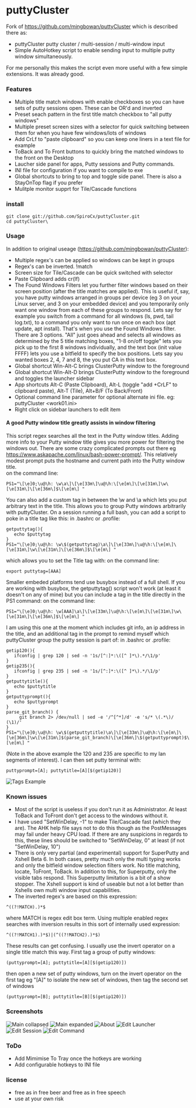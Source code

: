 # puttyCluster

Fork of https://github.com/mingbowan/puttyCluster which is described there as:
* puttyCluster putty cluster / multi-session / multi-window input
* Simple AutoHotkey script to enable sending input to multiple putty window simultaneously.

For me personally this makes the script even more useful with a few simple extensions. It was already good.

### Features

* Multiple title match windows with enable checkboxes so you can have sets of putty sessions open.  These can be OR'd and inverted
* Preset seach pattern in the first title match checkbox to "all putty windows"
* Multiple preset screen sizes with a selector for quick switching between them for when you have few windows/lots of windows
* Add CrLf to "paste clipboard" so you can keep one liners in a text file for example
* ToBack and To Front buttons to quickly bring the matched windows to the front on the Desktop
* Laucher side panel for apps, Putty sessions and Putty commands.  
* INI file for configuration if you want to compile to exe
* Global shortcuts to bring to top and toggle side panel.  There is also a StayOnTop flag if you prefer
* Mulitple monitor supprt for Tile/Cascade functions

### install

```
git clone git://github.com/SpiroCx/puttyCluster.git
cd puttyCluster\
```

### Usage

In addition to original useage (https://github.com/mingbowan/puttyCluster):

* Multiple regex's can be applied so windows can be kept in groups
* Regex's can be inverted.  !match
* Screen size for  Tile/Cascade can be quick switched with selector
* Paste Clipboard adds cr(lf)
* The Found Windows Filters let you further filter windows based on their screen position (after the title matches are applied).  This is useful if, say, you have putty windows arranged in groups per device (eg 3 on your Linux server, and 3 on your embedded device) and you temporarily only want one window from each of these groups to respond.  Lets say for example you switch from a command for all windows (ls, pwd, tail log.txt), to a command you only want to run once on each box (apt update, apt install).  That's when you use the Found Windows filter.  There are 3 options.  "All" just goes ahead and selects all windows as determined by the 5 title matching boxes, "1-8 on/off toggle" lets you pick up to the first 8 windows individually, and the text box (init value FFFF) lets you use a bitfield to specify the box positions.  Lets say you wanted boxes 2, 4, 7 and 8, the you put CA in this text box. 
* Global shortcut Win-Alt-C brings ClusterPutty window to the foreground
* Global shortcut Win-Alt-D brings ClusterPutty window to the foreground and toggles the launcher sidebar
* App shortcuts Alt-C (Paste Clipboard), Alt-L (toggle "add +CrLF" to clipboard paste), Alt-T (Tile), Alt+B/F (To Back/Front)
* Optional command line parameter for optional alternate ini file. eg: puttyCluster <work01.ini>
* Right click on sidebar launchers to edit item

#### A good Putty window title greatly assists in window filtering

This script regex searches all the text in the Putty window titles.  Adding more info to your Putty window title gives you more power for filtering the windows out.  There are some crazy complicated prompts out there eg https://www.askapache.com/linux/bash-power-prompt/.  This relatively modest prompt puts the hostname and current path into the Putty window title.  
on the command line:
```
PS1="\[\e]0;\u@\h: \w\a\]\[\e[33m\]\u@\h:\[\e[m\]\[\e[31m\]\w\[\e[31m\]\[\e[36m\]$\[\e[m\] "
```
You can also add a custom tag in between the \w and \a which lets you put arbitrary text in the title.  This allows you to group Putty windows arbitrarily with puttyCluster.  On a session running a full bash, you can add a script to poke in a title tag like this:
in .bashrc or .profile:
```
getputtytag(){
   echo $puttytag
}
PS1="\[\e]0;\u@\h: \w\$(getputtytag)\a\]\[\e[33m\]\u@\h:\[\e[m\]\[\e[31m\]\w\[\e[31m\]\[\e[36m\]$\[\e[m\] "
```
which allows you to set the Title tag with:
on the command line:
```
export puttytag=[AAA]
```
Smaller embeded platforms tend use busybox instead of a full shell.  If you are working with busybox, the getputtytag() script won't work (at least it doesn't on any of mine) but you can include a tag in the title directly in the PS1 command:
on the command line:
```
PS1="\[\e]0;\u@\h: \w[AAA]\a\]\[\e[33m\]\u@\h:\[\e[m\]\[\e[31m\]\w\[\e[31m\]\[\e[36m\]$\[\e[m\] "
```
I am using this one at the moment which includes git info, an ip address in the title, and an additional tag in the prompt to remind myself which puttyCluster group the putty session is part of:
in .bashrc or .profile:
```
getip120(){
   ifconfig | grep 120 | sed -n '1s/[^:]*:\([^ ]*\).*/\1/p'
}
getip235(){
   ifconfig | grep 235 | sed -n '1s/[^:]*:\([^ ]*\).*/\1/p'
}
getputtytitle(){
   echo $puttytitle
}
getputtyprompt(){
   echo $puttyprompt
}
parse_git_branch() {
     git branch 2> /dev/null | sed -e '/^[^*]/d' -e 's/* \(.*\)/ (\1)/'
}
PS1="\[\e]0;\u@\h: \w\$(getputtytitle)\a\]\[\e[33m\]\u@\h:\[\e[m\]\[\e[36m\]\w\[\e[31m\]$(parse_git_branch)\[\e[36m\]\$(getputtyprompt)$\[\e[m\] "
```
(Note in the above example the 120 and 235 are specific to my lan segments of interest).  I can then set putty terminal with:
```
puttyprompt=[A]; puttytitle=[A][$(getip120)]
```
![Tags Example](https://raw.github.com/SpiroCx/puttyCluster/screenshots/screenshot4_putty_tags.png.png)
  
### Known issues
* Most of the script is useless if you don't run it as Administrator.  At least ToBack and ToFront don't get access to the windows without it.
* I have used "SetWinDelay, -1" to make Tile/Cascade fast (which they are).  The AHK help file says not to do this though as the PostMessages may fail under heavy CPU load.  If there are any suspicions in regards to this, these lines should be switched to "SetWinDelay, 0" at least (if not "SetWinDelay, 10")
*  There is only very partial (and experimental) support for SuperPutty and Xshell Beta 6.  In both cases, pretty much only the multi typing works and only the bitfield window selection filters work.  No title matching, locate, ToFront, ToBack.  In addition to this, for Superputty, only the visible tabs respond.  This Superputty limitation is a bit of a show stopper.  The Xshell support is kind of useable but not a lot better than Xshells own multi window input capabilities.
* The inverted regex's are based on this expression: 
```
^((?!MATCH).)*$ 
```
where MATCH is regex edit box term.  Using multiple enabled regex searches with inversion results in this sort of internally used expression:
```
^((?!MATCH1).)*$)|(^((?!MATCH2).)*$)
```
These results can get confusing.  I usually use the invert operator on a single title match this way.  First tag a group of putty windows:
```
(puttyprompt=[A]; puttytitle=[A][$(getip120)])
```
then open a new set of putty windows, turn on the invert operator on the first tag eg "[A]" to isolate the new set of windows, then tag the second set of windows
```
(puttyprompt=[B]; puttytitle=[B][$(getip120)])
```

### Screenshots

![Main collapsed](https://raw.github.com/SpiroCx/puttyCluster/screenshots/screenshot1_main_collapsed.png)
![Main expanded](https://raw.github.com/SpiroCx/puttyCluster/screenshots/screenshot2_main_expanded.png)
![About](https://raw.github.com/SpiroCx/puttyCluster/screenshots/screenshot3_about.png)
![Edit Launcher](https://raw.github.com/SpiroCx/puttyCluster/screenshots/screenshot5_edit_Launcher.png)
![Edit Session](https://raw.github.com/SpiroCx/puttyCluster/screenshots/screenshot6_edit_session.png)
![Edit Command](https://raw.github.com/SpiroCx/puttyCluster/screenshots/screenshot7_edit_command.png)

### ToDo

* Add Mimimise To Tray once the hotkeys are working
* Add configurable hotkeys to INI file

### license
* free as in free beer and free as in free speech
* use at your own risk

